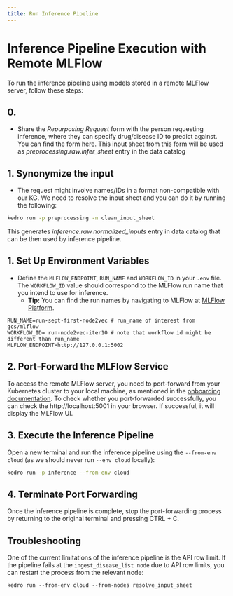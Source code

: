 ```yaml
---
title: Run Inference Pipeline
---
```

<!-- NOTE: This file was partially generated using AI assistance.  -->

# Inference Pipeline Execution with Remote MLFlow

To run the inference pipeline using models stored in a remote MLFlow server, follow these steps:

## 0. 
- Share the _Repurposing Request_ form with the person requesting inference, where they can specify drug/disease ID to predict against. You can find the form [here](https://docs.google.com/forms/d/e/1FAIpQLSecz1PUR1Bghe6YzHRB5heYiT3YdnKZq5p2GN4sYfEz3LqDFA/viewform). This input sheet from this form will be used as *preprocessing.raw.infer_sheet* entry in the data catalog

## 1. Synonymize the input 
- The request might involve names/IDs in a format non-compatible with our KG. We need to resolve the input sheet and you can do it by running the following:
```bash
kedro run -p preprocessing -n clean_input_sheet
```
This generates *inference.raw.normalized_inputs* entry in data catalog that can be then used by inference pipeline. 

## 1. Set Up Environment Variables
- Define the `MLFLOW_ENDPOINT`, `RUN_NAME` and `WORKFLOW_ID` in your `.env` file. The `WORKFLOW_ID` value should correspond to the MLFlow run name that you intend to use for inference.
  - **Tip:** You can find the run names by navigating to MLFlow at [MLFlow Platform](https://mlflow.platform.dev.everycure.org/).

```
RUN_NAME=run-sept-first-node2vec # run_name of interest from gcs/mlflow
WORKFLOW_ID= run-node2vec-iter10 # note that workflow id might be different than run_name
MLFLOW_ENDPOINT=http://127.0.0.1:5002
```

## 2. Port-Forward the MLFlow Service
To access the remote MLFlow server, you need to port-forward from your Kubernetes cluster to your local machine, as mentioned in the [onboarding documentation](https://docs.dev.everycure.org/onboarding/local-setup/). To check whether you port-forwarded successfully, you can check the http://localhost:5001 in your browser. If successful, it will display the MLFlow UI.

## 3. Execute the Inference Pipeline

Open a new terminal and run the inference pipeline using the `--from-env cloud` (as we should never run `--env cloud` locally):

```bash
kedro run -p inference --from-env cloud
```

## 4. Terminate Port Forwarding

Once the inference pipeline is complete, stop the port-forwarding process by returning to the original terminal and pressing CTRL + C.

## Troubleshooting 
One of the current limitations of the inference pipeline is the API row limit. If the pipeline fails at the `ingest_disease_list node` due to API row limits, you can restart the process from the relevant node:
```
kedro run --from-env cloud --from-nodes resolve_input_sheet
```
